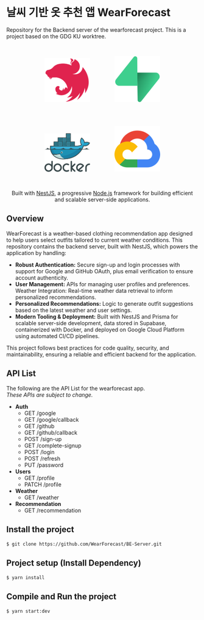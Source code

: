 <h1>날씨 기반 옷 추천 앱 WearForecast</h1>
<p>
  Repository for the Backend server of the wearforecast project.
  This is a project based on the GDG KU worktree.
</p>

<p align="center">
  <img src="./misc/images/Nestjs_logo.svg" alt="NestJS Logo" width="120" style="margin: 30px;">
  <img src="./misc/images/supabase-icon.svg" alt="Supabase Logo" width="120" style="margin: 30px;">
  <img src="./misc/images/docker-official.svg" alt="Docker Logo" width="120" style="margin: 30px;">
  <img src="./misc/images/google_cloud-icon.svg" alt="GCP Logo" width="120" style="margin: 30px;">
</p>

<p align="center">Built with <a href=https://github.com/nestjs/nest>NestJS</a>, a progressive <a href="http://nodejs.org" target="_blank">Node.js</a> framework for building efficient and scalable server-side applications.</p>

<h2>Overview</h2>
<p style="font-weight: normal">
  WearForecast is a weather-based clothing recommendation app designed to help users select outfits
  tailored to current weather conditions. This repository contains the backend server, built with
  NestJS, which powers the application by handling:
</p>

<ul>
  <li>
    <strong>Robust Authentication:</strong> Secure sign-up and login processes with support for
    Google and GitHub OAuth, plus email verification to ensure account authenticity.
  </li>
  <li>
    <strong>User Management:</strong> APIs for managing user profiles and preferences.
    Weather Integration: Real-time weather data retrieval to inform personalized recommendations.
  </li>
  <li>
    <strong>Personalized Recommendations:</strong> Logic to generate outfit suggestions based on the latest
    weather and user settings.
  </li>
  <li>
    <strong>Modern Tooling &amp; Deployment:</strong> Built with NestJS and Prisma for scalable
    server-side development, data stored in Supabase, containerized with Docker, and deployed on Google Cloud Platform
    using automated CI/CD pipelines.
  </li>
</ul>

<p>
  This project follows best practices for code quality, security, and maintainability, ensuring a
  reliable and efficient backend for the application.
</p>

<h2>API List</h2>
<p>
  The following are the API List for the wearforecast app.<br>
  <em>These APIs are subject to change.</em>
</p>

<ul>
  <li>
    <strong>Auth</strong>
    <ul>
      <li>GET /google</li>
      <li>GET /google/callback</li>
      <li>GET /github</li>
      <li>GET /github/callback</li>
      <li>POST /sign-up</li>
      <li>GET /complete-signup</li>
      <li>POST /login</li>
      <li>POST /refresh</li>
      <li>PUT /password</li>
    </ul>
  </li>
  <li>
    <strong>Users</strong>
    <ul>
      <li>GET /profile</li>
      <li>PATCH /profile</li>
    </ul>
  </li>
  <li>
    <strong>Weather</strong>
    <ul>
      <li>GET /weather</li>
    </ul>
  </li>
  <li>
    <strong>Recommendation</strong>
    <ul>
      <li>GET /recommendation</li>
    </ul>
  </li>
</ul>

<h2>Install the project</h2>
<pre><code>$ git clone https://github.com/WearForecast/BE-Server.git</code></pre>

<h2>Project setup (Install Dependency)</h2>
<pre><code>$ yarn install</code></pre>

<h2>Compile and Run the project</h2>
<pre><code>$ yarn start:dev</code></pre>